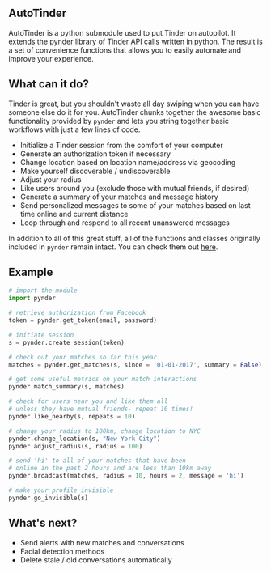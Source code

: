## AutoTinder

AutoTinder is a python submodule used to put Tinder on autopilot. It extends the [pynder](http://bit.ly/2iAVQg1) library of Tinder API calls written in python. The result is a set of convenience functions that allows you to easily automate and improve your experience.



## What can it do?

Tinder is great, but you shouldn't waste all day swiping when you can have someone else do it for you. AutoTinder chunks together the awesome basic functionality provided by `pynder` and lets you string together basic workflows with just a few lines of code.

* Initialize a Tinder session from the comfort of your computer
* Generate an authorization token if necessary
* Change location based on location name/address via geocoding
* Make yourself discoverable / undiscoverable
* Adjust your radius
* Like users around you (exclude those with mutual friends, if desired)
* Generate a summary of your matches and message history
* Send personalized messages to some of your matches based on last time online and current distance
* Loop through and respond to all recent unanswered messages

In addition to all of this great stuff, all of the functions and classes originally included in `pynder` remain intact. You can check them out [here](http://bit.ly/2iAVQg1).

## Example

```python
# import the module
import pynder

# retrieve authorization from Facebook
token = pynder.get_token(email, password)

# initiate session
s = pynder.create_session(token)

# check out your matches so far this year
matches = pynder.get_matches(s, since = '01-01-2017', summary = False)

# get some useful metrics on your match interactions
pynder.match_summary(s, matches)

# check for users near you and like them all
# unless they have mutual friends- repeat 10 times!
pynder.like_nearby(s, repeats = 10)

# change your radius to 100km, change location to NYC
pynder.change_location(s, "New York City")
pynder.adjust_radius(s, radius = 100)

# send 'hi' to all of your matches that have been
# online in the past 2 hours and are less than 10km away
pynder.broadcast(matches, radius = 10, hours = 2, message = 'hi')

# make your profile invisible
pynder.go_invisible(s)

```

## What's next?

* Send alerts with new matches and conversations
* Facial detection methods
* Delete stale / old conversations automatically
